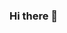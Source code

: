 ### Hi there 👋

<!--
**By-Lucas/By-Lucas** is a ✨ _special_ ✨ repository because its `README.md` (this file) appears on your GitHub profile.

Here are some ideas to get you started:

- 🔭 I’m currently working on  técnico de Call Center.
- 🌱 Atualmente com conhecimento básico em , Sqlite, Mysql, Python, HTML5, Flask, conexão co Azure, Cloud.
- 👯 Procuro uma oportunidade para fornecer meus conhecimentos no desempenho dos seus serviços.
-->
